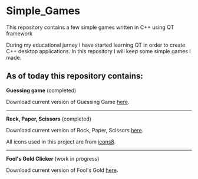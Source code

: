 # Simple_Games
This repository contains a few simple games written in C++ using QT framework

During my educational jurney I have started learning QT in order to create C++ desktop applications. In this repository I will keep some simple games I made.

As of today this repository contains:
---
**Guessing game** (completed)

Download current version of Guessing Game [here](https://github.com/AdrianSuliga/Simple_Games/releases/tag/guessing_game_8).

---

**Rock, Paper, Scissors** (completed)

Download current version of Rock, Paper, Scissors [here](https://github.com/AdrianSuliga/Simple_Games/releases/tag/R_S_P_7).

All icons used in this project are from [icons8](https://icons8.com).

---

**Fool's Gold Clicker** (work in progress)

Download current version of Fool's Gold [here](https://github.com/AdrianSuliga/Simple_Games/releases/tag/F_G_C_4).
